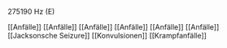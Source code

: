275190 Hz (E)

[[Anfälle]]
[[Anfälle]]
[[Anfälle]]
[[Anfälle]]
[[Anfälle]]
[[Anfälle]]
[[Jacksonsche Seizure]]
[[Konvulsionen]]
[[Krampfanfälle]]